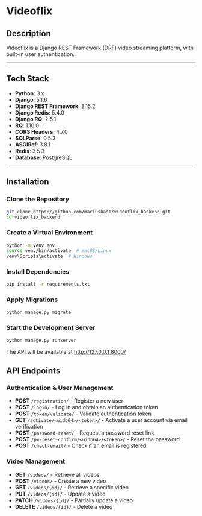 # Videoflix

## Description
Videoflix is a Django REST Framework (DRF) video streaming platform, with built-in user authentication.


---

## Tech Stack
- **Python**: 3.x
- **Django**: 5.1.6
- **Django REST Framework**: 3.15.2
- **Django Redis**: 5.4.0
- **Django RQ**: 2.5.1
- **RQ**: 1.10.0
- **CORS Headers**: 4.7.0
- **SQLParse**: 0.5.3
- **ASGIRef**: 3.8.1
- **Redis**: 3.5.3
- **Database**: PostgreSQL

---

## Installation

### Clone the Repository
```sh
git clone https://github.com/mariuskas1/videoflix_backend.git
cd videoflix_backend
```
### Create a Virtual Environment
```sh
python -m venv env
source venv/bin/activate  # macOS/Linux
venv\Scripts\activate  # Windows
```
### Install Dependencies
```sh
pip install -r requirements.txt
```
### Apply Migrations
```sh
python manage.py migrate
```
### Start the Development Server
```sh
python manage.py runserver
```
The API will be available at http://127.0.0.1:8000/

## API Endpoints

### Authentication & User Management

- **POST** `/registration/` - Register a new user  
- **POST** `/login/` - Log in and obtain an authentication token  
- **POST** `/token/validate/` - Validate authentication token  
- **GET** `/activate/<uidb64>/<token>/` - Activate a user account via email verification  
- **POST** `/password-reset/` - Request a password reset link  
- **POST** `/pw-reset-confirm/<uidb64>/<token>/` - Reset the password  
- **POST** `/check-email/` - Check if an email is registered  


### Video Management

- **GET** `/videos/` - Retrieve all videos  
- **POST** `/videos/` - Create a new video  
- **GET** `/videos/{id}/` - Retrieve a specific video  
- **PUT** `/videos/{id}/` - Update a video  
- **PATCH** `/videos/{id}/` - Partially update a video  
- **DELETE** `/videos/{id}/` - Delete a video  


